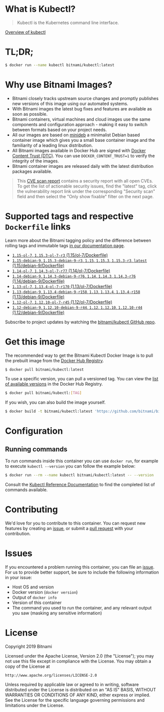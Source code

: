 
# What is Kubectl?

> Kubectl is the Kubernetes command line interface.

[Overview of kubectl](https://kubernetes.io/docs/reference/kubectl/overview/)

# TL;DR;

```bash
$ docker run --name kubectl bitnami/kubectl:latest
```

# Why use Bitnami Images?

* Bitnami closely tracks upstream source changes and promptly publishes new versions of this image using our automated systems.
* With Bitnami images the latest bug fixes and features are available as soon as possible.
* Bitnami containers, virtual machines and cloud images use the same components and configuration approach - making it easy to switch between formats based on your project needs.
* All our images are based on [minideb](https://github.com/bitnami/minideb) a minimalist Debian based container image which gives you a small base container image and the familiarity of a leading linux distribution.
* All Bitnami images available in Docker Hub are signed with [Docker Content Trust (DTC)](https://docs.docker.com/engine/security/trust/content_trust/). You can use `DOCKER_CONTENT_TRUST=1` to verify the integrity of the images.
* Bitnami container images are released daily with the latest distribution packages available.


> This [CVE scan report](https://quay.io/repository/bitnami/kubectl?tab=tags) contains a security report with all open CVEs. To get the list of actionable security issues, find the "latest" tag, click the vulnerability report link under the corresponding "Security scan" field and then select the "Only show fixable" filter on the next page.

# Supported tags and respective `Dockerfile` links

Learn more about the Bitnami tagging policy and the difference between rolling tags and immutable tags [in our documentation page](https://docs.bitnami.com/containers/how-to/understand-rolling-tags-containers/).


* [`1.15-ol-7`, `1.15.3-ol-7-r3` (1.15/ol-7/Dockerfile)](https://github.com/bitnami/bitnami-docker-kubectl/blob/1.15.3-ol-7-r3/1.15/ol-7/Dockerfile)
* [`1.15-debian-9`, `1.15.3-debian-9-r3`, `1.15`, `1.15.3`, `1.15.3-r3`, `latest` (1.15/debian-9/Dockerfile)](https://github.com/bitnami/bitnami-docker-kubectl/blob/1.15.3-debian-9-r3/1.15/debian-9/Dockerfile)
* [`1.14-ol-7`, `1.14.3-ol-7-r77` (1.14/ol-7/Dockerfile)](https://github.com/bitnami/bitnami-docker-kubectl/blob/1.14.3-ol-7-r77/1.14/ol-7/Dockerfile)
* [`1.14-debian-9`, `1.14.3-debian-9-r76`, `1.14`, `1.14.3`, `1.14.3-r76` (1.14/debian-9/Dockerfile)](https://github.com/bitnami/bitnami-docker-kubectl/blob/1.14.3-debian-9-r76/1.14/debian-9/Dockerfile)
* [`1.13-ol-7`, `1.13.4-ol-7-r170` (1.13/ol-7/Dockerfile)](https://github.com/bitnami/bitnami-docker-kubectl/blob/1.13.4-ol-7-r170/1.13/ol-7/Dockerfile)
* [`1.13-debian-9`, `1.13.4-debian-9-r158`, `1.13`, `1.13.4`, `1.13.4-r158` (1.13/debian-9/Dockerfile)](https://github.com/bitnami/bitnami-docker-kubectl/blob/1.13.4-debian-9-r158/1.13/debian-9/Dockerfile)
* [`1.12-ol-7`, `1.12.10-ol-7-r45` (1.12/ol-7/Dockerfile)](https://github.com/bitnami/bitnami-docker-kubectl/blob/1.12.10-ol-7-r45/1.12/ol-7/Dockerfile)
* [`1.12-debian-9`, `1.12.10-debian-9-r44`, `1.12`, `1.12.10`, `1.12.10-r44` (1.12/debian-9/Dockerfile)](https://github.com/bitnami/bitnami-docker-kubectl/blob/1.12.10-debian-9-r44/1.12/debian-9/Dockerfile)

Subscribe to project updates by watching the [bitnami/kubectl GitHub repo](https://github.com/bitnami/bitnami-docker-kubectl).

# Get this image

The recommended way to get the Bitnami Kubectl Docker Image is to pull the prebuilt image from the [Docker Hub Registry](https://hub.docker.com/r/bitnami/kubectl).

```bash
$ docker pull bitnami/kubectl:latest
```

To use a specific version, you can pull a versioned tag. You can view the [list of available versions](https://hub.docker.com/r/bitnami/kubectl/tags/) in the Docker Hub Registry.

```bash
$ docker pull bitnami/kubectl:[TAG]
```

If you wish, you can also build the image yourself.

```bash
$ docker build -t bitnami/kubectl:latest 'https://github.com/bitnami/bitnami-docker-kubectl.git#master:1.15/debian-9'
```

# Configuration

## Running commands

To run commands inside this container you can use `docker run`, for example to execute `kubectl --version` you can follow the example below:

```bash
$ docker run --rm --name kubectl bitnami/kubectl:latest -- --version
```

Consult the [Kubectl Reference Documentation](https://kubernetes.io/docs/reference/generated/kubectl/kubectl-commands) to find the completed list of commands available.

# Contributing

We'd love for you to contribute to this container. You can request new features by creating an [issue](https://github.com/bitnami/bitnami-docker-kubectl/issues), or submit a [pull request](https://github.com/bitnami/bitnami-docker-kubectl/pulls) with your contribution.

# Issues

If you encountered a problem running this container, you can file an [issue](https://github.com/bitnami/bitnami-docker-kubectl/issues). For us to provide better support, be sure to include the following information in your issue:

- Host OS and version
- Docker version (`docker version`)
- Output of `docker info`
- Version of this container
- The command you used to run the container, and any relevant output you saw (masking any sensitive information)

# License

Copyright 2019 Bitnami

Licensed under the Apache License, Version 2.0 (the "License");
you may not use this file except in compliance with the License.
You may obtain a copy of the License at

    http://www.apache.org/licenses/LICENSE-2.0

Unless required by applicable law or agreed to in writing, software
distributed under the License is distributed on an "AS IS" BASIS,
WITHOUT WARRANTIES OR CONDITIONS OF ANY KIND, either express or implied.
See the License for the specific language governing permissions and
limitations under the License.

